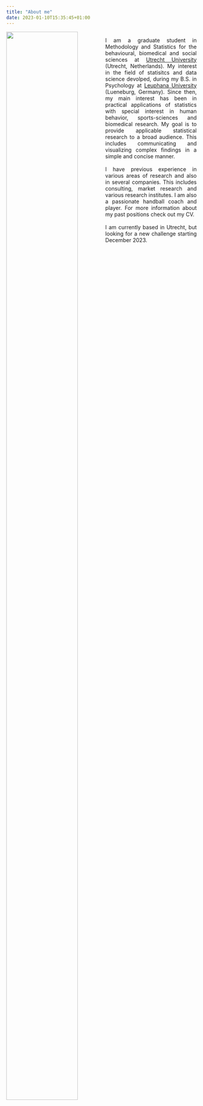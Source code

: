 ```yaml
---
title: "About me"
date: 2023-01-10T15:35:45+01:00
---
```


<div style="float: left; width: 52%;">
<img src = "/images/vacation_prof.png" width = 85% />
</div>

<div style="float: right; width: 48%;">
<p align="justify"> I am a graduate student in Methodology and Statistics for the behavioural, biomedical and social sciences at <a href="https://www.uu.nl/en">Utrecht University</a> (Utrecht, Netherlands). My interest in the field of statisitcs and data science devolped, during my B.S. in Psychology at <a href="https://www.leuphana.de/">Leuphana University</a> (Lueneburg, Germany). Since then, my main interest has been in practical applications of statistics with special interest in human behavior, sports-sciences and biomedical research. My goal is to provide applicable statistical research to a broad audience. This includes communicating and visualizing complex findings in a simple and concise manner. 
<br>
<br>
I have previous experience in various areas of research and also in several companies. This includes consulting, market research and various research institutes. I am also a passionate handball coach and player. For more information about my past positions check out my CV. 
<br>
<br>
I am currently based in Utrecht, but looking for a new challenge starting December 2023.
</p>
</div>